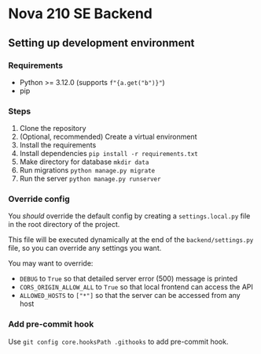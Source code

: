 # Nova 210 SE Backend

## Setting up development environment

### Requirements

- Python >= 3.12.0 (supports `f"{a.get("b")}"`)
- pip

### Steps

1. Clone the repository
2. (Optional, recommended) Create a virtual environment
3. Install the requirements
4. Install dependencies `pip install -r requirements.txt`
5. Make directory for database `mkdir data`
6. Run migrations `python manage.py migrate`
7. Run the server `python manage.py runserver`

### Override config

You *should* override the default config by creating a `settings.local.py` file in the root directory of the project.

This file will be executed dynamically at the end of the `backend/settings.py` file, so you can override any settings you want.

You may want to override:

- `DEBUG` to `True` so that detailed server error (500) message is printed
- `CORS_ORIGIN_ALLOW_ALL` to `True` so that local frontend can access the API
- `ALLOWED_HOSTS` to `["*"]` so that the server can be accessed from any host

### Add pre-commit hook

Use `git config core.hooksPath .githooks` to add pre-commit hook.
